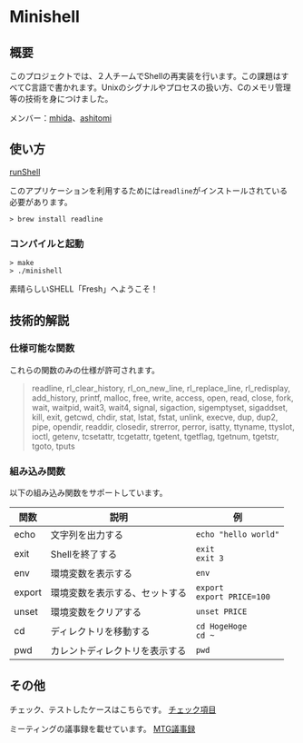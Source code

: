 # Minishell

## 概要

このプロジェクトでは、２人チームでShellの再実装を行います。この課題はすべてC言語で書かれます。Unixのシグナルやプロセスの扱い方、Cのメモリ管理等の技術を身につけました。

メンバー：[mhida](https://github.com/mhidaa)、[ashitomi](http://github.com/ayato-shitomi)

## 使い方

[runShell]("./readme/runShell.gif")

このアプリケーションを利用するためには`readline`がインストールされている必要があります。

```
> brew install readline
```

### コンパイルと起動

```shell
> make
> ./minishell
```

素晴らしいSHELL「Fresh」へようこそ！

## 技術的解説

### 仕様可能な関数

これらの関数のみの仕様が許可されます。

> readline, rl_clear_history, rl_on_new_line, rl_replace_line, rl_redisplay, add_history, printf, malloc, free, write, access, open, read, close, fork, wait, waitpid, wait3, wait4, signal, sigaction, sigemptyset, sigaddset, kill, exit, getcwd, chdir, stat, lstat, fstat, unlink, execve, dup, dup2, pipe, opendir, readdir, closedir, strerror, perror, isatty, ttyname, ttyslot, ioctl, getenv, tcsetattr, tcgetattr, tgetent, tgetflag, tgetnum, tgetstr, tgoto, tputs

### 組み込み関数

以下の組み込み関数をサポートしています。

|関数|説明|例|
|---|---|---|
|echo|文字列を出力する|`echo "hello world"`|
|exit|Shellを終了する|`exit`<br>`exit 3`|
|env|環境変数を表示する|`env`|
|export|環境変数を表示する、セットする|`export`<br>`export PRICE=100`|
|unset|環境変数をクリアする|`unset PRICE`|
|cd|ディレクトリを移動する|`cd HogeHoge`<br>`cd ~`|
|pwd|カレントディレクトリを表示する|`pwd`|

## その他

チェック、テストしたケースはこちらです。
[チェック項目](./readme/scale.md)

ミーティングの議事録を載せています。
[MTG議事録](./readme/mtg.md)
